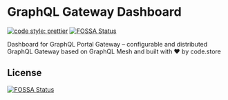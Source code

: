 # GraphQL Gateway Dashboard

[![code style: prettier](https://img.shields.io/badge/code_style-prettier-ff69b4.svg?style=flat-square)](https://github.com/prettier/prettier)
[![FOSSA Status](https://app.fossa.com/api/projects/git%2Bgithub.com%2Fcode-store-platform%2Fgraphql-portal-dashboard.svg?type=shield)](https://app.fossa.com/projects/git%2Bgithub.com%2Fcode-store-platform%2Fgraphql-portal-dashboard?ref=badge_shield)

Dashboard for GraphQL Portal Gateway – configurable and distributed GraphQL Gateway based on GraphQL Mesh and built with ❤️ by code.store

## License

[![FOSSA Status](https://app.fossa.com/api/projects/git%2Bgithub.com%2Fcode-store-platform%2Fgraphql-portal-dashboard.svg?type=large)](https://app.fossa.com/projects/git%2Bgithub.com%2Fcode-store-platform%2Fgraphql-portal-dashboard?ref=badge_large)
